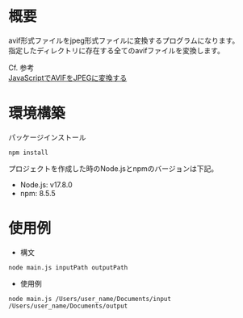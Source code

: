# 概要
avif形式ファイルをjpeg形式ファイルに変換するプログラムになります。  
指定したディレクトリに存在する全てのavifファイルを変換します。  
  
Cf. 参考  
[JavaScriptでAVIFをJPEGに変換する](https://zenn.dev/kyome/articles/22c314b3da88d8)  


# 環境構築
パッケージインストール  
```
npm install
```

プロジェクトを作成した時のNode.jsとnpmのバージョンは下記。  
- Node.js: v17.8.0  
- npm: 8.5.5  


# 使用例
- 構文  
```
node main.js inputPath outputPath
```

- 使用例  
```
node main.js /Users/user_name/Documents/input /Users/user_name/Documents/output
```
